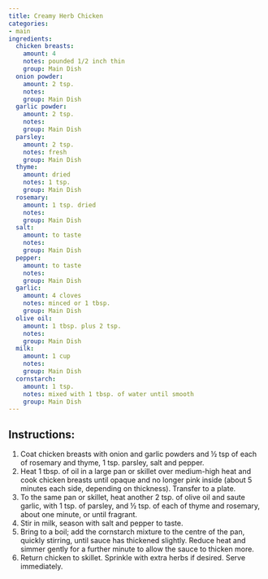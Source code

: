 ```yaml
---
title: Creamy Herb Chicken
categories:
- main
ingredients:
  chicken breasts:
    amount: 4
    notes: pounded 1/2 inch thin 
    group: Main Dish
  onion powder:
    amount: 2 tsp. 
    notes: 
    group: Main Dish
  garlic powder:
    amount: 2 tsp. 
    notes: 
    group: Main Dish
  parsley:
    amount: 2 tsp.
    notes: fresh
    group: Main Dish
  thyme:
    amount: dried
    notes: 1 tsp.
    group: Main Dish
  rosemary:
    amount: 1 tsp. dried
    notes: 
    group: Main Dish
  salt:
    amount: to taste
    notes: 
    group: Main Dish
  pepper:
    amount: to taste
    notes: 
    group: Main Dish
  garlic:
    amount: 4 cloves
    notes: minced or 1 tbsp. 
    group: Main Dish
  olive oil:
    amount: 1 tbsp. plus 2 tsp.
    notes: 
    group: Main Dish
  milk:
    amount: 1 cup
    notes: 
    group: Main Dish
  cornstarch:
    amount: 1 tsp.
    notes: mixed with 1 tbsp. of water until smooth
    group: Main Dish
---
```

## Instructions:
1.	Coat chicken breasts with onion and garlic powders and ½ tsp of each of rosemary and thyme, 1  tsp. parsley, salt and pepper. 
2.	Heat 1 tbsp. of oil in a large pan or skillet over medium-high heat and cook chicken breasts until opaque and no longer pink inside (about 5 minutes each side, depending on thickness). Transfer to a plate.
3.	To the same pan or skillet, heat another 2 tsp. of olive oil and saute garlic, with 1 tsp. of parsley, and ½ tsp. of each of thyme and rosemary, about one minute, or until fragrant.
4.	Stir in milk, season with salt and pepper to taste.
5.	Bring to a boil; add the cornstarch mixture to the centre of the pan, quickly stirring, until sauce has thickened slightly. Reduce heat and simmer gently for a further minute to allow the sauce to thicken more.
6.	Return chicken to skillet. Sprinkle with extra herbs if desired. Serve immediately.




